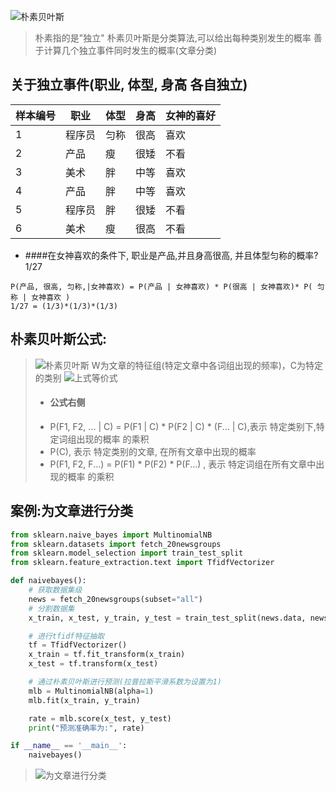 ![朴素贝叶斯](http://upload-images.jianshu.io/upload_images/3203841-a7352b6c766cecd4.png?imageMogr2/auto-orient/strip%7CimageView2/2/w/1240)


> 朴素指的是"独立"
> 朴素贝叶斯是分类算法,可以给出每种类别发生的概率
> 善于计算几个独立事件同时发生的概率(文章分类)

## 关于独立事件(职业, 体型, 身高 各自独立)

样本编号 | 职业 | 体型 | 身高 | 女神的喜好
---| --- | --- | --- | ---
1 | 程序员| 匀称 | 很高 | 喜欢
2 | 产品 | 瘦 | 很矮 | 不看
3 | 美术 | 胖 | 中等 | 喜欢
4 | 产品 | 胖 | 中等 | 喜欢
5 | 程序员 | 胖 | 很矮 | 不看
6 | 美术 | 瘦 | 很高 | 不看

- ####在女神喜欢的条件下, 职业是产品,并且身高很高, 并且体型匀称的概率?  1/27
```
P(产品, 很高, 匀称,|女神喜欢) = P(产品 | 女神喜欢) * P(很高 | 女神喜欢)* P( 匀称 | 女神喜欢 ) 
1/27 = (1/3)*(1/3)*(1/3)
```

## 朴素贝叶斯公式:
> ![朴素贝叶斯](http://upload-images.jianshu.io/upload_images/3203841-893ff92422001b41.png?imageMogr2/auto-orient/strip%7CimageView2/2/w/1240)
> W为文章的特征组(特定文章中各词组出现的频率)，C为特定的类别
>![上式等价式](http://upload-images.jianshu.io/upload_images/3203841-c10e5f818d5a3a0e.png?imageMogr2/auto-orient/strip%7CimageView2/2/w/1240)
> - #### 公式右侧
> - P(F1, F2, ... | C) = P(F1 | C) * P(F2 | C) * (F... | C),表示 特定类别下,特定词组出现的概率  的乘积
> - P(C), 表示 特定类别的文章, 在所有文章中出现的概率
> - P(F1, F2, F...) = P(F1) * P(F2) * P(F...) , 表示 特定词组在所有文章中出现的概率  的乘积  



## 案例:为文章进行分类
```python
from sklearn.naive_bayes import MultinomialNB
from sklearn.datasets import fetch_20newsgroups
from sklearn.model_selection import train_test_split
from sklearn.feature_extraction.text import TfidfVectorizer

def naivebayes():
    # 获取数据集级
    news = fetch_20newsgroups(subset="all")
    # 分割数据集
    x_train, x_test, y_train, y_test = train_test_split(news.data, news.target, test_size=0.25)

    # 进行tfidf特征抽取
    tf = TfidfVectorizer()
    x_train = tf.fit_transform(x_train)
    x_test = tf.transform(x_test)

    # 通过朴素贝叶斯进行预测(拉普拉斯平滑系数为设置为1)
    mlb = MultinomialNB(alpha=1)
    mlb.fit(x_train, y_train)

    rate = mlb.score(x_test, y_test)
    print("预测准确率为:", rate)

if __name__ == '__main__':
    naivebayes()
```

> ![为文章进行分类](http://upload-images.jianshu.io/upload_images/3203841-35d4000cf67116c1.png?imageMogr2/auto-orient/strip%7CimageView2/2/w/1240)

